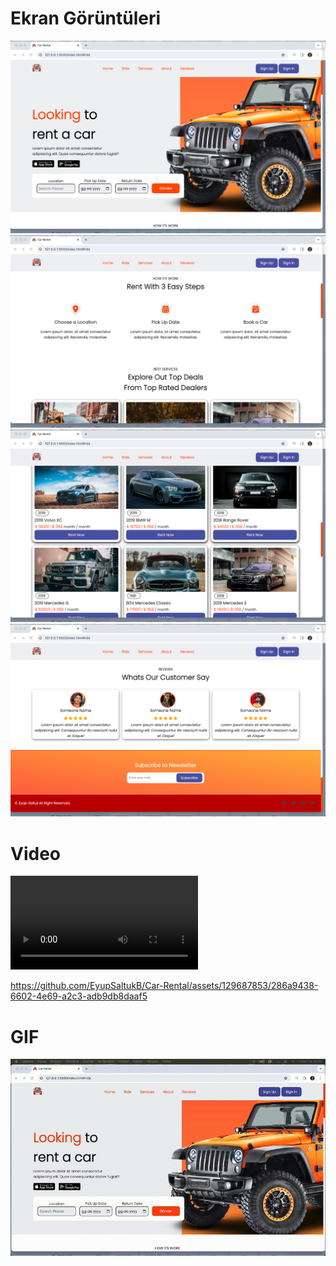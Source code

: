 
# Ekran Görüntüleri
![](images/screenshots/carrental.png)
![](images/screenshots/carrental2.png)
![](images/screenshots/carrental3.png)
![](images/screenshots/carrental4.png)

# Video
![](images/screenshots/recordcarrental.mp4)


https://github.com/EyupSaltukB/Car-Rental/assets/129687853/286a9438-6602-4e69-a2c3-adb9db8daaf5


# GIF
![](images/screenshots/gfcar.gif)

